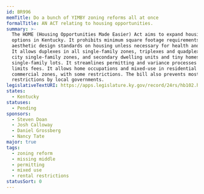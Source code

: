 ```yaml
---
id: BR996
memTitle: Do a bunch of YIMBY zoning reforms all at once
formalTitle: AN ACT relating to housing opportunities.
summary: >-
  The HOME (Housing Opportunities Made Easier) Act aims to expand housing
  options in Kentucky. It prohibits minimum square footage requirements and most
  aesthetic design standards on housing unless necessary for health and safety.
  It allows duplexes in all single-family zones, triplexes and quadplexes in
  city single-family zones, and secondary dwelling units and tiny homes on
  single-family lots. It streamlines permitting and variance processes and
  limits fees. It allows home occupations and mixed-use in residential and
  commercial zones, with some restrictions. The bill also prevents most rental
  restrictions by local governments.
legislativeTextURI: https://apps.legislature.ky.gov/record/24rs/hb102.html
states:
  - Kentucky
statuses:
  - Pending
sponsors:
  - Steven Doan
  - Josh Calloway
  - Daniel Grossberg
  - Nancy Tate
major: true
tags:
  - zoning reform
  - missing middle
  - permitting
  - mixed use
  - rental restrictions
statusSort: 0
---
```

